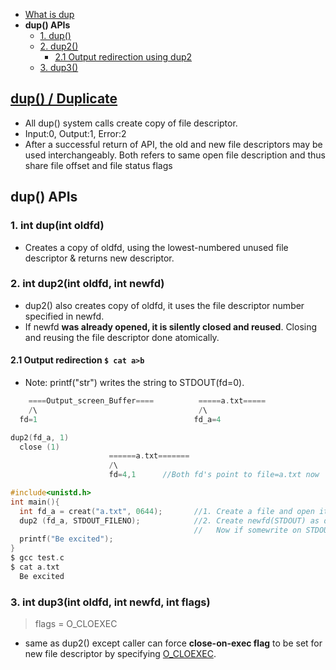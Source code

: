 - [What is dup](#what)
- **dup() APIs**
  - [1. dup()](#dup)
  - [2. dup2()](#dup2)
    - [2.1 Output redirection using dup2](#impl)
  - [3. dup3()](#dup3)

<a name=what></a>
## [dup() / Duplicate](https://man7.org/linux/man-pages/man2/dup2.2.html)
- All dup() system calls create copy of file descriptor.
- Input:0, Output:1, Error:2
- After a successful return of API, the old and new file descriptors may be used interchangeably. Both refers to same open file description and thus share file offset and file status flags

## dup() APIs
<a name=dup></a>
### 1. int dup(int oldfd)
- Creates a copy of oldfd, using the lowest-numbered unused file descriptor & returns new descriptor.

<a name=dup2></a>
### 2. int dup2(int oldfd, int newfd)
- dup2() also creates copy of oldfd, it uses the file descriptor number specified in newfd.
- If newfd **was already opened, it is silently closed and reused**. Closing and reusing the file descriptor done atomically.

<a name=impl></a>
#### 2.1 Output redirection `$ cat a>b`
- Note: printf("str") writes the string to STDOUT(fd=0).
```c
    ====Output_screen_Buffer====          =====a.txt=====
    /\                                    /\
  fd=1                                   fd_a=4

dup2(fd_a, 1)
  close (1)
                      ======a.txt=======
                      /\
                      fd=4,1      //Both fd's point to file=a.txt now

#include<unistd.h>
int main(){
  int fd_a = creat("a.txt", 0644);       //1. Create a file and open it
  dup2 (fd_a, STDOUT_FILENO);            //2. Create newfd(STDOUT) as duplicate of "file.txt".
                                         //   Now if somewrite on STDOUT, it will be written to "file.txt"
  printf("Be excited");
}
$ gcc test.c
$ cat a.txt
  Be excited
```

<a name=dup3></a>
### 3. int dup3(int oldfd, int newfd, int flags)
> flags = O_CLOEXEC
- same as dup2() except caller can force **close-on-exec flag** to be set for new file descriptor by specifying [O_CLOEXEC](https://man7.org/linux/man-pages/man2/open.2.html).
